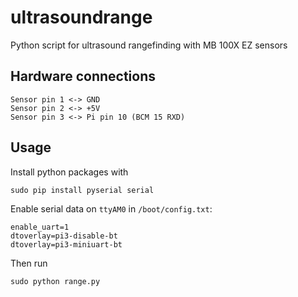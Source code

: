 # ultrasoundrange
Python script for ultrasound rangefinding with MB 100X EZ sensors


## Hardware connections

```
Sensor pin 1 <-> GND
Sensor pin 2 <-> +5V
Sensor pin 3 <-> Pi pin 10 (BCM 15 RXD)
```


## Usage
Install python packages with
```
sudo pip install pyserial serial
```
Enable serial data on `ttyAM0` in `/boot/config.txt`:
```
enable_uart=1
dtoverlay=pi3-disable-bt
dtoverlay=pi3-miniuart-bt
```
Then run
```
sudo python range.py
```

